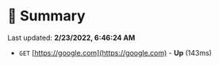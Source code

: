 # 📖 Summary
Last updated: **2/23/2022, 6:46:24 AM**

- `GET` [https://google.com](https://google.com) - **Up** (143ms)

